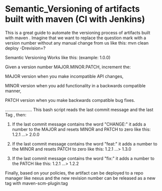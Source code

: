 # Semantic_Versioning of artifacts built with maven (CI with Jenkins)
This is a great guide to automate the versioning process of artifacts built with maven . Imagine that we want to replace the question mark with a version number without any manual change from us like this: mvn clean deploy -Drevision=?

Semantic Versioning Works like this: 
(example: 1.0.0)

Given a version number MAJOR.MINOR.PATCH, increment the:

MAJOR version when you make incompatible API changes,

MINOR version when you add functionality in a backwards compatible manner,

PATCH version when you make backwards compatible bug fixes.


...................... This bash script reads the last commit message and the last Tag , then:
 
1. If the last commit message contains the word "CHANGE:" it adds a number to the MAJOR and resets MINOR and PATCH to zero like this: 1.2.1 ...> 2.0.0

2.  If the last commit message contains the word "feat:" it adds a number to the MINOR and resets PATCH to zero like this: 1.2.1 ...> 1.3.0

3.  If the last commit message contains the word "fix:" it adds a number to the PATCH like this: 1.2.1 ...> 1.2.2


Finally, based on your policies, the artifact can be deployed to a repo manager like nexus and the new revision number can be released as a new tag with maven-scm-plugin:tag
